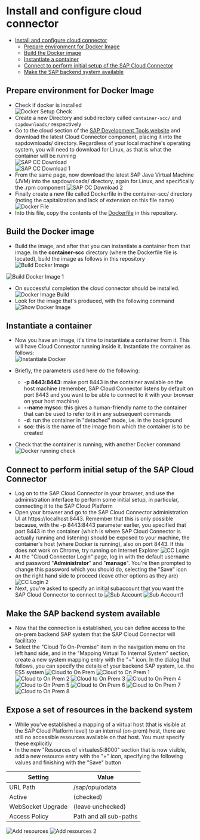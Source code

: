 # Install and configure cloud connector

- [Install and configure cloud connector](#install-and-configure-cloud-connector)
  - [Prepare environment for Docker Image](#prepare-environment-for-docker-image)
  - [Build the Docker image](#build-the-docker-image)
  - [Instantiate a container](#instantiate-a-container)
  - [Connect to perform initial setup of the SAP Cloud Connector](#connect-to-perform-initial-setup-of-the-sap-cloud-connector)
  - [Make the SAP backend system available](#make-the-sap-backend-system-available)

## Prepare environment for Docker Image

- Check if docker is installed <br>
  ![Docker Setup Check](./screenshots/docker-setup-check.png)
- Create a new Directory and subdirectory called `container-scc/` and `sapdownloads/` respectively
- Go to the cloud section of the [SAP Development Tools website](https://tools.hana.ondemand.com/#cloud) and download the latest Cloud Connector component, placing it into the sapdownloads/ directory. Regardless of your local machine's operating system, you will need to download for Linux, as that is what the container will be running <br>
![SAP CC Download](./screenshots/sap-cc-download.png) <br>
![SAP CC Download 1](./screenshots/sap-cc-download1.png)
- From the same page, now download the latest SAP Java Virtual Machine (JVM) into the sapdownloads/ directory, again for Linux, and specifically the .rpm component 
![SAP CC Download 2](./screenshots/sap-cc-download2.png)
- Finally create a new file called Dockerfile in the container-scc/ directory (noting the capitalization and lack of extension on this file name) <br>
![Docker File](./screenshots/docker-file-creation.png)
- Into this file, copy the contents of the [Dockerfile](./screenshots/DockerFileSample.txt) in this repository.

## Build the Docker image
-  Build the image, and after that you can instantiate a container from that image. In the **container-scc** directory (where the Dockerfile file is located), build the image as follows in this repository
![Build Docker Image](./screenshots/build-docker-image.png)

![Build Docker Image 1](screenshots/build-docker-image1.png)

- On successful completion the cloud connector should be installed.<br>
  ![Docker Image Build](./screenshots/build-docker-image4.png)
- Look for the image that's produced, with the following command
![Show Docker Image](screenshots/show-docker-image.png)  
## Instantiate a container
- Now you have an image, it's time to instantiate a container from it. This will have Cloud Connector running inside it. Instantiate the container as follows:<br>
![Instantiate Docker](screenshots/instantiate-docker-container.png)

- Briefly, the parameters used here do the following:
  - -**p 8443:8443**: make port 8443 in the container available on the host machine (remember, SAP Cloud Connector listens by default on port 8443 and you want to be able to connect to it with your browser on your host machine)
  - **--name myscc**: this gives a human-friendly name to the container that can be used to refer to it in any subsequent commands
  - **-d**: run the container in "detached" mode, i.e. in the background
  - **scc**: this is the name of the image from which the container is to be created
- Check that the container is running, with another Docker command 
![Docker running check](screenshots/docker-running-check.png)

## Connect to perform initial setup of the SAP Cloud Connector
- Log on to the SAP Cloud Connector in your browser, and use the administration interface to perform some initial setup, in particular, connecting it to the SAP Cloud Platform
- Open your browser and go to the SAP Cloud Connector administration UI at https://localhost:8443. Remember that this is only possible because, with the -p 8443:8443 parameter earlier, you specified that port 8443 in the container (which is where SAP Cloud Connector is actually running and listening) should be exposed to your machine, the container's host (where Docker is running), also on port 8443. If this does not work on Chrome, try running on Internet Explorer
![CC Login](./screenshots/local-docker-cc-login.png)
- At the "Cloud Connector Login" page, log in with the default username and password "**Administrator**" and "**manage**". You're then prompted to change this password which you should do, selecting the "Save" icon on the right hand side to proceed (leave other options as they are)
![CC Login 2](./screenshots/local-docker-cc-login1.png)
- Next, you're asked to specify an initial subaccount that you want the SAP Cloud Connector to connect to
![Sub Account](./screenshots/define-sub-accnt.png)
![Sub Account1](./screenshots/define-sub-accnt2.png)

## Make the SAP backend system available
- Now that the connection is established, you can define access to the on-prem backend SAP system that the SAP Cloud Connector will facilitate
- Select the "Cloud To On-Premise" item in the navigation menu on the left hand side, and in the "Mapping Virtual To Internal System" section, create a new system mapping entry with the "+" icon. In the dialog that follows, you can specify the details of your backend SAP system, i.e. the ES5 system
![Cloud to On Prem](./screenshots/cloud-to-on-prem.png)
![Cloud to On Prem 1](./screenshots/cloud-to-on-prem1.png)
![Cloud to On Prem 2](./screenshots/cloud-to-on-prem2.png)
![Cloud to On Prem 3](./screenshots/cloud-to-on-prem3.png)
![Cloud to On Prem 4](./screenshots/cloud-to-on-prem4.png)
![Cloud to On Prem 5](./screenshots/cloud-to-on-prem5.png)
![Cloud to On Prem 6](./screenshots/cloud-to-on-prem6.png)
![Cloud to On Prem 7](./screenshots/cloud-to-on-prem7.png)
![Cloud to On Prem 8](./screenshots/cloud-to-on-prem8.png)

## Expose a set of resources in the backend system
- While you've established a mapping of a virtual host (that is visible at the SAP Cloud Platform level) to an internal (on-prem) host, there are still no accessible resources available on that host. You must specify these explicitly
- In the new "Resources of virtuales5:8000" section that is now visible, add a new resource entry with the "+" icon, specifying the following values and finishing with the "Save" button

| Setting           | Value                  |
| ----------------- | ---------------------- |
| URL Path          | /sap/opu/odata         |
| Active            | (checked)              |
| WebSocket Upgrade | (leave unchecked)      |
| Access Policy     | Path and all sub-paths |

![Add resources](./screenshots/add-resources.png)
![Add resources 2](./screenshots/add-resources2.png)
